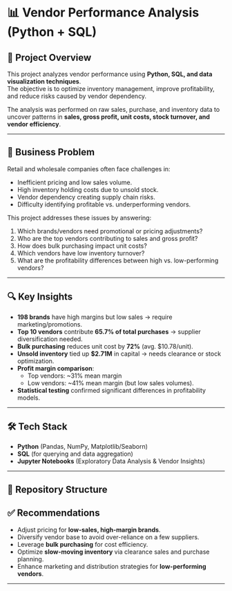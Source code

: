 # 📊 Vendor Performance Analysis (Python + SQL)

## 📌 Project Overview
This project analyzes vendor performance using **Python, SQL, and data visualization techniques**.  
The objective is to optimize inventory management, improve profitability, and reduce risks caused by vendor dependency.

The analysis was performed on raw sales, purchase, and inventory data to uncover patterns in **sales, gross profit, unit costs, stock turnover, and vendor efficiency**.

---

## 🚀 Business Problem
Retail and wholesale companies often face challenges in:
- Inefficient pricing and low sales volume.
- High inventory holding costs due to unsold stock.
- Vendor dependency creating supply chain risks.
- Difficulty identifying profitable vs. underperforming vendors.

This project addresses these issues by answering:
1. Which brands/vendors need promotional or pricing adjustments?  
2. Who are the top vendors contributing to sales and gross profit?  
3. How does bulk purchasing impact unit costs?  
4. Which vendors have low inventory turnover?  
5. What are the profitability differences between high vs. low-performing vendors?  

---

## 🔍 Key Insights
- **198 brands** have high margins but low sales → require marketing/promotions.  
- **Top 10 vendors** contribute **65.7% of total purchases** → supplier diversification needed.  
- **Bulk purchasing** reduces unit cost by **72%** (avg. $10.78/unit).  
- **Unsold inventory** tied up **$2.71M** in capital → needs clearance or stock optimization.  
- **Profit margin comparison**:  
  - Top vendors: ~31% mean margin  
  - Low vendors: ~41% mean margin (but low sales volumes).  
- **Statistical testing** confirmed significant differences in profitability models.  

---

## 🛠 Tech Stack
- **Python** (Pandas, NumPy, Matplotlib/Seaborn)  
- **SQL** (for querying and data aggregation)  
- **Jupyter Notebooks** (Exploratory Data Analysis & Vendor Insights)  

---

## 📂 Repository Structure

## ✅ Recommendations
- Adjust pricing for **low-sales, high-margin brands**.  
- Diversify vendor base to avoid over-reliance on a few suppliers.  
- Leverage **bulk purchasing** for cost efficiency.  
- Optimize **slow-moving inventory** via clearance sales and purchase planning.  
- Enhance marketing and distribution strategies for **low-performing vendors**.  

---

